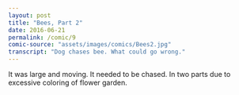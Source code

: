 ```yaml
---
layout: post
title: "Bees, Part 2"
date: 2016-06-21
permalink: /comic/9
comic-source: "assets/images/comics/Bees2.jpg"
transcript: "Dog chases bee. What could go wrong."
---
```


It was large and moving. It needed to be chased.  In two parts due to excessive coloring of flower garden.
